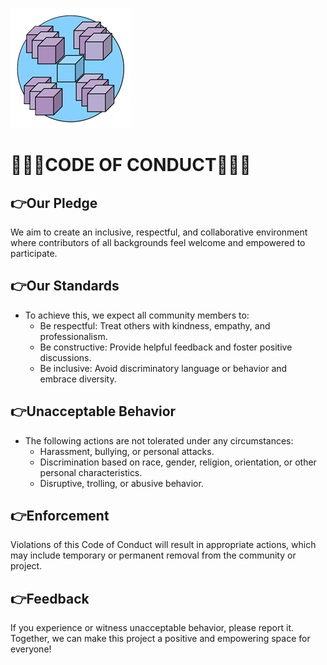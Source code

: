 ![logo](/Images/icon-192x192.png)
# 🤍🩵💜CODE OF CONDUCT💜🩵🤍

## 👉Our Pledge
We aim to create an inclusive, respectful, and collaborative environment where contributors of all backgrounds feel welcome and empowered to participate.

## 👉Our Standards

- To achieve this, we expect all community members to:
    - Be respectful: Treat others with kindness, empathy, and professionalism.
    - Be constructive: Provide helpful feedback and foster positive discussions.
    - Be inclusive: Avoid discriminatory language or behavior and embrace diversity.

## 👉Unacceptable Behavior

- The following actions are not tolerated under any circumstances:
    - Harassment, bullying, or personal attacks.
    - Discrimination based on race, gender, religion, orientation, or other personal characteristics.
    - Disruptive, trolling, or abusive behavior.

## 👉Enforcement

Violations of this Code of Conduct will result in appropriate actions, which may include temporary or permanent removal from the community or project.

## 👉Feedback

If you experience or witness unacceptable behavior, please report it.
Together, we can make this project a positive and empowering space for everyone!